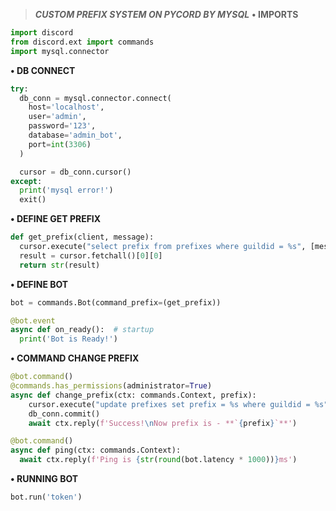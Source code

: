 > ***CUSTOM PREFIX SYSTEM ON PYCORD BY MYSQL***
**• IMPORTS**
```py
import discord
from discord.ext import commands
import mysql.connector
```
**• DB CONNECT**
```py
try:
  db_conn = mysql.connector.connect(
    host='localhost',
    user='admin',
    password='123',
    database='admin_bot',
    port=int(3306)
  )

  cursor = db_conn.cursor()
except:
  print('mysql error!')
  exit()
```
**• DEFINE GET PREFIX**
```py
def get_prefix(client, message):
  cursor.execute("select prefix from prefixes where guildid = %s", [message.guild.id])
  result = cursor.fetchall()[0][0]
  return str(result)
```
**• DEFINE BOT**
```py
bot = commands.Bot(command_prefix=(get_prefix))

@bot.event
async def on_ready():  # startup
  print('Bot is Ready!')
```
**• COMMAND CHANGE PREFIX**
```py
@bot.command()
@commands.has_permissions(administrator=True)
async def change_prefix(ctx: commands.Context, prefix):
    cursor.execute("update prefixes set prefix = %s where guildid = %s", [prefix, ctx.guild.id])
    db_conn.commit()
    await ctx.reply(f'Success!\nNow prefix is - **`{prefix}`**')

@bot.command()
async def ping(ctx: commands.Context):
  await ctx.reply(f'Ping is {str(round(bot.latency * 1000))}ms')
```
**• RUNNING BOT**
```py
bot.run('token')
```